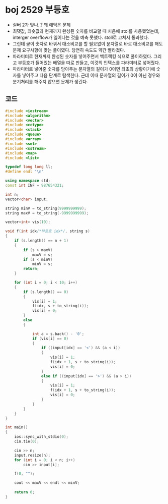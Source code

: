 # boj 2529 부등호

- 실버 2가 맞나..? 꽤 애먹은 문제 
- 최댓값, 최솟값과 현재까지 완성된 숫자를 비교할 때 처음에 stoi를 사용했었는데, interger overflow가 일어나는 것을 예측 못했다. stoll로 고쳐서 통과했다. 
- 그런데 굳이 숫자로 바꿔서 대소비교를 할 필요없이 문자열로 바로 대소비교를 해도 문제 요구사항에 맞는 풀이였다. 당연히 속도도 약간 빨라졌다. 
- 파라미터로 현재까지 완성된 숫자를 넣어주면서 백트랙킹 식으로 풀이하였다. 그리고 부등호가 들어있는 배열을 따로 만들고, 이것의 인덱스를 파라미터로 넣어줬다.
- 파라미터로 넣어준 숫자를 담아주는 문자열의 길이가 0이면 최초의 상황이기에 숫자를 넣어주고 다음 단계로 탐색한다. 근데 이때 문자열의 길이가 0이 아닌 경우와 분기처리를 해주지 않으면 문제가 생긴다.



## 코드

```c++
#include <iostream>
#include <algorithm>
#include <vector>
#include <cctype>
#include <stack>
#include <queue>
#include <array>
#include <set>
#include <sstream>
#include <map>
#include <list>

typedef long long ll;
#define endl '\n'

using namespace std;
const int INF = 987654321;

int n;
vector<char> input;

string minV = to_string(9999999999);
string maxV = to_string(-9999999999);

vector<int> vis(10);

void f(int idx/*부등호 idx*/, string s)
{
    if (s.length() == n + 1)
    {
        if (s > maxV)
            maxV = s;
        if (s < minV)
            minV = s;
        return;
    }

    for (int i = 0; i < 10; i++)
    {
        if (s.length() == 0)
        {
            vis[i] = 1;
            f(idx, s + to_string(i));
            vis[i] = 0;
        }
        else
        {

            int a = s.back() - '0';
            if (vis[i] == 0)
            {
                if ((input[idx] == '<') && (a < i))
                {
                    vis[i] = 1;
                    f(idx + 1, s + to_string(i));
                    vis[i] = 0;
                }
                else if ((input[idx] == '>') && (a > i))
                {
                    vis[i] = 1;
                    f(idx + 1, s + to_string(i));
                    vis[i] = 0;
                }
            }
        }
    }
}

int main()
{
    ios::sync_with_stdio(0);
    cin.tie(0);

    cin >> n;
    input.resize(n);
    for (int i = 0; i < n; i++)
        cin >> input[i];

    f(0, "");

    cout << maxV << endl << minV;
        
    return 0;
}
```

